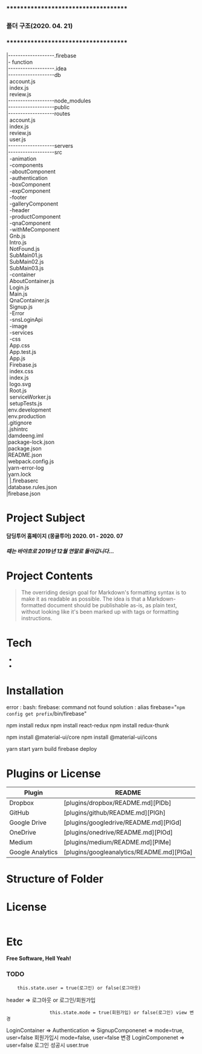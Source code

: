 
### ***********************************
### 폴더 구조(2020. 04. 21)
### ***********************************

|-------------------.firebase<br>
|<span>- function<br></span>
|-------------------.idea<br>
|-------------------db<br>
| account.js<br>
| index.js<br>
| review.js<br>
|-------------------node_modules<br>
|-------------------public<br>
|-------------------routes<br>
| account.js<br>
| index.js<br>
| review.js<br>
| user.js<br>
|-------------------servers<br>
|-------------------src<br>
| -animation<br>
| -components<br>
|   -aboutComponent<br>
|   -authentication<br>
|   -boxComponent<br>
|   -expComponent<br>
|   -footer<br>
|   -galleryComponent<br>
|   -header<br>
|   -productComponent<br>
|   -qnaComponent<br>
|   -withMeComponent<br>
|   Gnb.js<br>
|   Intro.js<br>
|   NotFound.js<br>
|   SubMain01.js<br>
|   SubMain02.js<br>
|   SubMain03.js<br>
| -container<br>
|  AboutContainer.js<br>
|  Login.js<br>
|  Main.js<br>
|  QnaContainer.js<br>
|  Signup.js<br>
| -Error<br>
| -snsLoginApi<br>
| -image<br>
| -services<br>
| -css<br>
| App.css<br>
| App.test.js<br>
| App.js<br>
| Firebase.js<br>
| index.css<br>
| index.js<br>
| logo.svg<br>
| Root.js<br>
| serviceWorker.js<br>
| setupTests.js<br>
|env.development<br>
|env.production<br>
|.gitignore<br>
|.jshintrc<br>
|damdeeng.iml<br>
|package-lock.json<br>
|package.json<br>
|README.json<br>
|webpack.config.js<br>
|yarn-error-log<br>
|yarn.lock<br>
|
|.firebaserc<br>
|database.rules.json<br>
|firebase.json<br>

# Project Subject
#### 담딩투어 홈페이지 (몽골투어) 2020. 01 - 2020. 07

##### 때는 바야흐로 2019년 12월 연말로 돌아갑니다...
 
# Project Contents

> The overriding design goal for Markdown's
> formatting syntax is to make it as readable
> as possible. The idea is that a
> Markdown-formatted document should be
> publishable as-is, as plain text, without
> looking like it's been marked up with tags
> or formatting instructions.
> 
# Tech

 - 
 - 

# Installation
error : bash: firebase: command not found
solution :
alias firebase="`npm config get prefix`/bin/firebase"

npm install redux
npm install react-redux
npm install redux-thunk

npm install @material-ui/core
npm install @material-ui/icons

yarn start
yarn build
firebase deploy

# Plugins or License

| Plugin | README |
| ------ | ------ |
| Dropbox | [plugins/dropbox/README.md][PlDb] |
| GitHub | [plugins/github/README.md][PlGh] |
| Google Drive | [plugins/googledrive/README.md][PlGd] |
| OneDrive | [plugins/onedrive/README.md][PlOd] |
| Medium | [plugins/medium/README.md][PlMe] |
| Google Analytics | [plugins/googleanalytics/README.md][PlGa] |

# Structure of Folder

# License

```sh
```

# Etc

**Free Software, Hell Yeah!**

### TODO

        this.state.user = true(로그인) or false(로그아웃)
header => 로그아웃 or 로그인/회원가입

                    this.state.mode = true(회원가입) or false(로그인) view 변경
LoginContainer => Authentication =>  SignupComponenet => mode=true, user=false 회원가입시 mode=false, user=false 변경
                                      LoginComponenet => user=false 로그인 성공시 user.true

